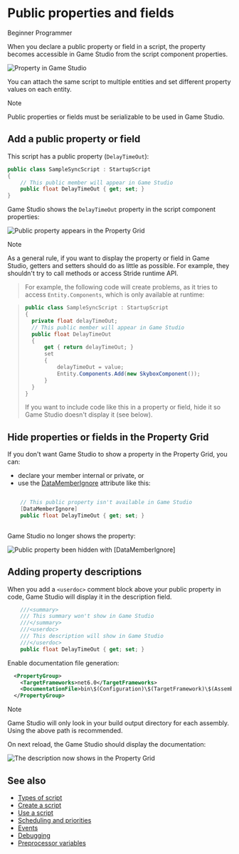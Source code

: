 # Public properties and fields

<span class="label label-doc-level">Beginner</span>
<span class="label label-doc-audience">Programmer</span>

When you declare a public property or field in a script, the property becomes accessible in Game Studio from the script component properties.

![Property in Game Studio](media/property-shown-in-game-studio.png)

You can attach the same script to multiple entities and set different property values on each entity.

> [!Note] 
> Public properties or fields must be serializable to be used in Game Studio. 

## Add a public property or field

This script has a public property (`DelayTimeOut`):

```cs
public class SampleSyncScript : StartupScript
{
	// This public member will appear in Game Studio
	public float DelayTimeOut { get; set; }
}
```

Game Studio shows the `DelayTimeOut` property in the script component properties:

![Public property appears in the Property Grid](media/scripts-in-stride-change-value-public-property.png)

>[!Note]
>As a general rule, if you want to display the property or field in Game Studio, getters and setters should do as little as possible. For example, they shouldn't try to call methods or access Stride runtime API.

>For example, the following code will create problems, as it tries to access `Entity.Components`, which is only available at runtime:

>```cs
>public class SampleSyncScript : StartupScript
>{
>	private float delayTimeOut;
>	// This public member will appear in Game Studio
>	public float DelayTimeOut
>	{
>		get { return delayTimeOut; }
>		set
>		{ 
>			delayTimeOut = value;
>			Entity.Components.Add(new SkyboxComponent());
>		}
>	}
>}
>```
>If you want to include code like this in a property or field, hide it so Game Studio doesn't display it (see below). 

## Hide properties or fields in the Property Grid

If you don't want Game Studio to show a property in the Property Grid, you can:

* declare your member internal or private, or
* use the [DataMemberIgnore](xref:Stride.Core.DataMemberIgnoreAttribute) attribute like this:

```cs

	// This public property isn't available in Game Studio
	[DataMemberIgnore]
	public float DelayTimeOut { get; set; }
	
```

Game Studio no longer shows the property:

![Public property been hidden with ```[DataMemberIgnore]```](media/scripts-in-stride-public-property-with-datamemberignore.png)

## Adding property descriptions

When you add a `<userdoc>` comment block above your public property in code, Game Studio will display it in the description field.

```cs
	///<summary>
	/// This summary won't show in Game Studio
	///</summary>
	///<userdoc>
	/// This description will show in Game Studio
	///</userdoc>
	public float DelayTimeOut { get; set; }

```

Enable documentation file generation:
```xml
  <PropertyGroup>
    <TargetFrameworks>net6.0</TargetFrameworks>
    <DocumentationFile>bin\$(Configuration)\$(TargetFramework)\$(AssemblyName).xml</DocumentationFile>
  </PropertyGroup>
```

> [!NOTE]
> Game Studio will only look in your build output directory for each assembly. Using the above path is recommended.

On next reload, the Game Studio should display the documentation:

![The description now shows in the Property Grid](media/userdoc-example.png)

## See also

* [Types of script](types-of-script.md)
* [Create a script](create-a-script.md)
* [Use a script](use-a-script.md)
* [Scheduling and priorities](scheduling-and-priorities.md)
* [Events](events.md)
* [Debugging](debugging.md)
* [Preprocessor variables](preprocessor-variables.md)